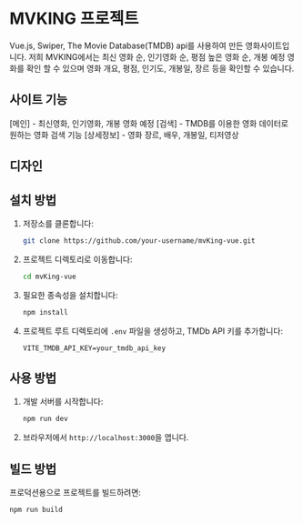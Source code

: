 # MVKING 프로젝트
Vue.js, Swiper, The Movie Database(TMDB) api를 사용하여 만든 영화사이트입니다. 저희 MVKING에서는 최신 영화 순, 인기영화 순, 평점 높은 영화 순, 개봉 예정 영화를 확인 할 수 있으며 영화 개요, 평점, 인기도, 개봉일, 장르 등을 확인할 수 있습니다.

## 사이트 기능
[메인] - 최신영화, 인기영화, 개봉 영화 예정
[검색] - TMDB를 이용한 영화 데이터로 원하는 영화 검색 기능
[상세정보] - 영화 장르, 배우, 개봉일, 티저영상

## 디자인


## 설치 방법

1. 저장소를 클론합니다:

   ```bash
   git clone https://github.com/your-username/mvKing-vue.git
   ```

2. 프로젝트 디렉토리로 이동합니다:

   ```bash
   cd mvKing-vue
   ```

3. 필요한 종속성을 설치합니다:

   ```bash
   npm install
   ```

4. 프로젝트 루트 디렉토리에 `.env` 파일을 생성하고, TMDb API 키를 추가합니다:

   ```plaintext
   VITE_TMDB_API_KEY=your_tmdb_api_key
   ```

## 사용 방법

1. 개발 서버를 시작합니다:

   ```bash
   npm run dev
   ```

2. 브라우저에서 `http://localhost:3000`을 엽니다.

## 빌드 방법

프로덕션용으로 프로젝트를 빌드하려면:

```bash
npm run build
```
